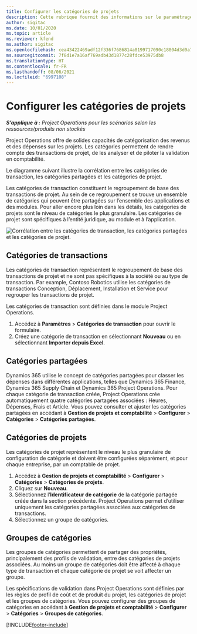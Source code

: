 ```yaml
---
title: Configurer les catégories de projets
description: Cette rubrique fournit des informations sur le paramétrage des catégories de projet.
author: sigitac
ms.date: 10/01/2020
ms.topic: article
ms.reviewer: kfend
ms.author: sigitac
ms.openlocfilehash: cea43422469adf12f336f7686814a8199717090c18804d3d0a7509452349566e
ms.sourcegitcommit: 7f8d1e7a16af769adb43d1877c28fdce53975db8
ms.translationtype: HT
ms.contentlocale: fr-FR
ms.lasthandoff: 08/06/2021
ms.locfileid: "6997108"
---
```

# <a name="configure-project-categories"></a>Configurer les catégories de projets

_**S’applique à :** Project Operations pour les scénarios selon les ressources/produits non stockés_

Project Operations offre de solides capacités de catégorisation des revenus et des dépenses sur les projets. Les catégories permettent de rendre compte des transactions de projet, de les analyser et de piloter la validation en comptabilité.

Le diagramme suivant illustre la corrélation entre les catégories de transaction, les catégories partagées et les catégories de projet. 

Les catégories de transaction constituent le regroupement de base des transactions de projet. Au sein de ce regroupement se trouve un ensemble de catégories qui peuvent être partagées sur l’ensemble des applications et des modules. Pour aller encore plus loin dans les détails, les catégories de projets sont le niveau de catégories le plus granulaire. Les catégories de projet sont spécifiques à l’entité juridique, au module et à l’application.

![Corrélation entre les catégories de transaction, les catégories partagées et les catégories de projet.](media/project-categories.png)

## <a name="transaction-categories"></a>Catégories de transactions

Les catégories de transaction représentent le regroupement de base des transactions de projet et ne sont pas spécifiques à la société ou au type de transaction. Par example, Contoso Robotics utilise les catégories de transactions Conception, Déplacement, Installation et Service pour regrouper les transactions de projet.

Les catégories de transaction sont définies dans le module Project Operations. 
1. Accédez à **Paramètres** \> **Catégories de transaction** pour ouvrir le formulaire. 
2. Créez une catégorie de transaction en sélectionnant **Nouveau** ou en sélectionnant **Importer depuis Excel**.

## <a name="shared-categories"></a>Catégories partagées

Dynamics 365 utilise le concept de catégories partagées pour classer les dépenses dans différentes applications, telles que Dynamics 365 Finance, Dynamics 365 Supply Chain et Dynamics 365 Project Operations. Pour chaque catégorie de transaction créée, Project Operations crée automatiquement quatre catégories partagées associées : Heures, Dépenses, Frais et Article. Vous pouvez consulter et ajuster les catégories partagées en accédant à **Gestion de projets et comptabilité** \> **Configurer** \> **Catégories** \> **Catégories partagées**.

## <a name="project-categories"></a>Catégories de projets

Les catégories de projet représentent le niveau le plus granulaire de configuration de catégorie et doivent être configurées séparément, et pour chaque entreprise, par un comptable de projet.

1. Accédez à **Gestion de projets et comptabilité** \> **Configurer** \> **Catégories** \> **Catégories de projets**.
2. Cliquez sur **Nouveau**.
3. Sélectionnez l’**Identificateur de catégorie** de la catégorie partagée créée dans la section précédente. Project Operations permet d’utiliser uniquement les catégories partagées associées aux catégories de transactions.
4. Sélectionnez un groupe de catégories.

## <a name="category-groups"></a>Groupes de catégories

Les groupes de catégories permettent de partager des propriétés, principalement des profils de validation, entre des catégories de projets associées. Au moins un groupe de catégories doit être affecté à chaque type de transaction et chaque catégorie de projet se voit affecter un groupe.

Les spécifications de validation dans Project Operations sont définies par les règles de profil de coût et de produit du projet, les catégories de projet et les groupes de catégories. Vous pouvez configurer des groupes de catégories en accédant à **Gestion de projets et comptabilité** \> **Configurer** \> **Catégories** \> **Groupes de catégories**.


[!INCLUDE[footer-include](../includes/footer-banner.md)]